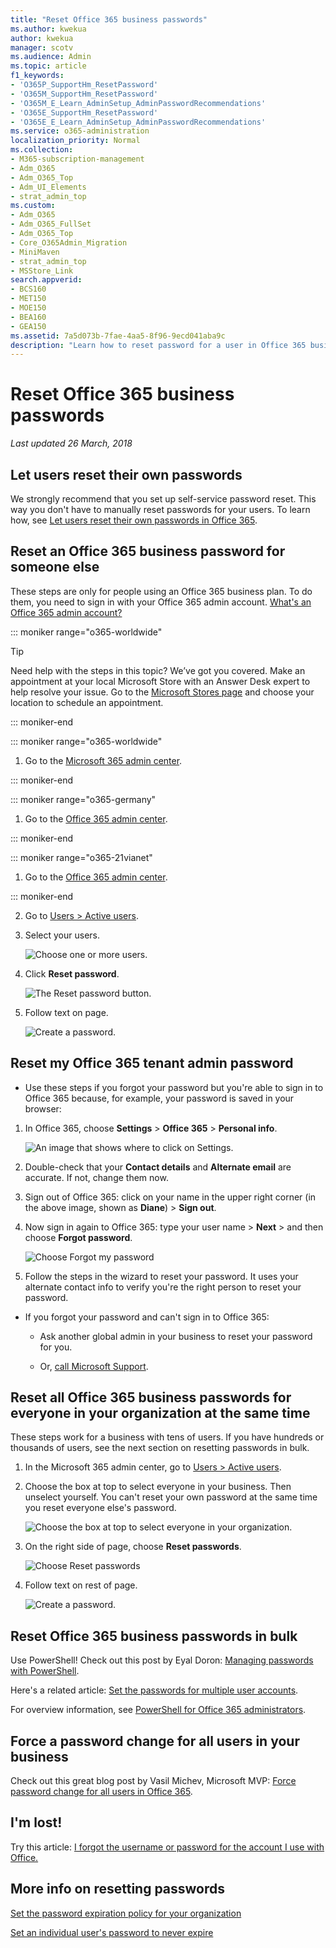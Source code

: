 ```yaml
---
title: "Reset Office 365 business passwords"
ms.author: kwekua
author: kwekua
manager: scotv
ms.audience: Admin
ms.topic: article
f1_keywords:
- 'O365P_SupportHm_ResetPassword'
- 'O365M_SupportHm_ResetPassword'
- 'O365M_E_Learn_AdminSetup_AdminPasswordRecommendations'
- 'O365E_SupportHm_ResetPassword'
- 'O365E_E_Learn_AdminSetup_AdminPasswordRecommendations'
ms.service: o365-administration
localization_priority: Normal
ms.collection: 
- M365-subscription-management
- Adm_O365
- Adm_O365_Top
- Adm_UI_Elements
- strat_admin_top
ms.custom:
- Adm_O365
- Adm_O365_FullSet
- Adm_O365_Top
- Core_O365Admin_Migration
- MiniMaven
- strat_admin_top
- MSStore_Link
search.appverid:
- BCS160
- MET150
- MOE150
- BEA160
- GEA150
ms.assetid: 7a5d073b-7fae-4aa5-8f96-9ecd041aba9c
description: "Learn how to reset password for a user in Office 365 business subscription. "
---
```


# Reset Office 365 business passwords

 *Last updated 26 March, 2018* 
  
## Let users reset their own passwords

We strongly recommend that you set up self-service password reset. This way you don't have to manually reset passwords for your users. To learn how, see [Let users reset their own passwords in Office 365](let-users-reset-passwords.md).
  
## Reset an Office 365 business password for someone else

These steps are only for people using an Office 365 business plan. To do them, you need to sign in with your Office 365 admin account. [What's an Office 365 admin account?](../admin-overview/admin-overview.md)
  
::: moniker range="o365-worldwide"

> [!TIP]
> Need help with the steps in this topic? We’ve got you covered. Make an appointment at your local Microsoft Store with an Answer Desk expert to help resolve your issue. Go to the [Microsoft Stores page](https://go.microsoft.com/fwlink/?LinkID=2041482) and choose your location to schedule an appointment.

::: moniker-end
 
::: moniker range="o365-worldwide"

1. Go to the [Microsoft 365 admin center](https://admin.microsoft.com/AdminPortal/Home#/homepage).

::: moniker-end

::: moniker range="o365-germany"

1. Go to the [Office 365 admin center](https://portal.office.de/adminportal/home).

::: moniker-end

::: moniker range="o365-21vianet"

1. Go to the [Office 365 admin center](https://login.partner.microsoftonline.cn).

::: moniker-end

2. Go to [Users \> Active users](https://go.microsoft.com/fwlink/?linkid=866448).
    
3. Select your users.
    
    ![Choose one or more users.](../media/f537b3c8-8bc7-44a6-a548-8969c4ab2d73.png)
  
4. Click **Reset password**. 
    
    ![The Reset password button.](../media/b2c7f0c6-3297-48a6-b77e-e6877222b9db.png)
  
5. Follow text on page.
    
    ![Create a password.](../media/dc90e67d-65ec-49d1-a3af-8bc53b59b4fb.png)
  
## Reset my Office 365 tenant admin password
<a name="bkmk_forgot"> </a>

- Use these steps if you forgot your password but you're able to sign in to Office 365 because, for example, your password is saved in your browser: 
    
1. In Office 365, choose **Settings** \> **Office 365** \> **Personal info**. 
    
    ![An image that shows where to click on Settings.](../media/5d13d864-09dd-45be-b60e-28a977ecc13e.png)
  
2. Double-check that your **Contact details** and **Alternate email** are accurate. If not, change them now. 
    
3. Sign out of Office 365: click on your name in the upper right corner (in the above image, shown as **Diane**) \> **Sign out**. 
    
4. Now sign in again to Office 365: type your user name \> **Next** \> and then choose **Forgot password**. 
    
    ![Choose Forgot my password](../media/06a9e4b6-8fcd-45fe-9f37-b33511bc72fb.png)
  
5. Follow the steps in the wizard to reset your password. It uses your alternate contact info to verify you're the right person to reset your password. 
    
- If you forgot your password and can't sign in to Office 365: 
    
  - Ask another global admin in your business to reset your password for you.
    
  - Or, [call Microsoft Support](https://support.office.com/en-us/article/contact-support-for-business-products-admin-help-32a17ca7-6fa0-4870-8a8d-e25ba4ccfd4b?ui=en-US&amp;rs=en-US&amp;ad=US#ID0EAADAAA=Phone_support_). 
    
## Reset all Office 365 business passwords for everyone in your organization at the same time
<a name="bkmk_forgot"> </a>

These steps work for a business with tens of users. If you have hundreds or thousands of users, see the next section on resetting passwords in bulk.
  
1. In the Microsoft 365 admin center, go to [Users \> Active users](https://go.microsoft.com/fwlink/?linkid=866448).
    
2. Choose the box at top to select everyone in your business. Then unselect yourself. You can't reset your own password at the same time you reset everyone else's password.
    
    ![Choose the box at top to select everyone in your organization.](../media/e82efe16-24d7-4812-aad4-f5bd5c72ea66.png)
  
3. On the right side of page, choose **Reset passwords**. 
    
    ![Choose Reset passwords](../media/dbbf2f03-28a8-4c1b-a64d-6c821dbd3a7e.png)
  
4. Follow text on rest of page.
    
    ![Create a password.](../media/dc90e67d-65ec-49d1-a3af-8bc53b59b4fb.png)
  
## Reset Office 365 business passwords in bulk
<a name="bkmk_forgot"> </a>

Use PowerShell! Check out this post by Eyal Doron: [Managing passwords with PowerShell](https://go.microsoft.com/fwlink/?linkid=853696).
  
Here's a related article: [Set the passwords for multiple user accounts](https://support.office.com/article/014fc912-bee1-461d-ad00-56b80428b907.aspx#bkmk_password).
  
For overview information, see [PowerShell for Office 365 administrators](https://support.office.com/article/40fdcbd4-c34f-42ab-8678-8b3751137ef1.aspx).
  
## Force a password change for all users in your business
<a name="bkmk_forgot"> </a>

Check out this great blog post by Vasil Michev, Microsoft MVP: [Force password change for all users in Office 365](https://go.microsoft.com/fwlink/?linkid=853693).
  
## I'm lost!
<a name="bkmk_forgot"> </a>

Try this article: [I forgot the username or password for the account I use with Office.](https://support.office.com/en-us/article/eba0b4a2-c0ae-472c-99f6-bc63ee2425a8?wt.mc_id=SCL_reset-passwords_AdmHlp)
  
## More info on resetting passwords
<a name="bkmk_forgot"> </a>

[Set the password expiration policy for your organization](../manage/set-password-expiration-policy.md)
  
[Set an individual user's password to never expire](set-password-to-never-expire.md)
  

